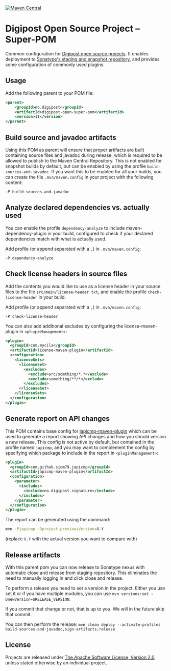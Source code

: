 [![Maven Central](https://maven-badges.herokuapp.com/maven-central/no.digipost/digipost-open-super-pom/badge.svg)](https://maven-badges.herokuapp.com/maven-central/no.digipost/digipost-open-super-pom)

# Digipost Open Source Project &ndash; Super-POM

Common configuration for
[Digipost open source projects](https://github.com/digipost). It enables deployment to
[Sonatype's staging and snapshot repository](https://oss.sonatype.org), and provides
some configuration of commonly used plugins.


## Usage

Add the following parent to your POM file:

```xml
<parent>
    <groupId>no.digipost</groupId>
    <artifactId>digipost-open-super-pom</artifactId>
    <version>11</version>
</parent>
```


## Build source and javadoc artifacts

Using this POM as parent will ensure that proper artifacts are built containing source files and
javadoc during release, which is required to be allowed to publish to the Maven Central Repository.
This is not enabled for snapshot builds by default, but can be enabled by using the profile
`build-sources-and-javadoc`. If you want this to be enabled for all your builds, you can create
the file `.mvn/maven.config` in your project with the following content:

```
-P build-sources-and-javadoc
```


## Analyze declared dependencies vs. actually used

You can enable the profile `dependency-analyze` to include maven-dependency-plugin in your
build, configured to check if your declared dependencies match with what is actually used.

Add profile (or append separated with a `,`) in `.mvn/maven.config`:
```
-P dependency-analyze
```


## Check license headers in source files

Add the contents you would like to use as a license header in your source files
to the file `src/main/license-header.txt`, and enable the profile
`check-license-header` in your build.

Add profile (or append separated with a `,`) in `.mvn/maven.config`:
```
-P check-license-header
```

You can also add additional excludes by configuring the license-maven-plugin
in `<pluginManagement>`:
```xml
<plugin>
  <groupId>com.mycila</groupId>
  <artifactId>license-maven-plugin</artifactId>
  <configuration>
    <licenseSets>
      <licenseSet>
        <excludes>
          <exclude>src/somthing/*.*</exclude>
          <exclude>something/**/*</exclude>
        </excludes>
      </licenseSet>
    </licenseSets>
  </configuration>
</plugin>
```

## Generate report on API changes

This POM contains base config for [japicmp-maven-plugin](https://siom79.github.io/japicmp/) which can be used to
generate a report showing API changes and how you should version a new release. This config is not active by default,
but contained in the profile named `japicmp`, and you may want to complement the config by specifying which package
to include in the report in `<pluginManagement>`:

```xml
<plugin>
  <groupId>com.github.siom79.japicmp</groupId>
  <artifactId>japicmp-maven-plugin</artifactId>
  <configuration>
    <parameter>
      <includes>
        <include>no.digipost.signature</include>
      </includes>
    </parameter>
  </configuration>
</plugin>
```

The report can be generated using the command:
```sh
mvn -Pjapicmp -Dproject.previousVersion=X.Y
```
(replace `X.Y` with the actual version you want to compare with)


## Release artifacts

With this parent pom you can now release to Sonatype nexus with automatic close and release from staging
repository. This eliminates the need to manually logging in and click close and release.

To perform a release you need to set a version in the project. Either you use set it or if you have
multiple modules, you can use `mvn versions:set -DnewVersion=$RELEASE_VERSION`.

If you commit that change or not, that is up to you. We will in the future skip that commit.

You can then perform the release: `mvn clean deploy --activate-profiles build-sources-and-javadoc,sign-artifacts,release`

## License

Projects are released under [The Apache Software License, Version 2.0](http://www.apache.org/licenses/LICENSE-2.0.txt), unless stated otherwise by an individual project.
